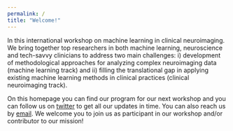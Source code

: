 ```yaml
---
permalink: /
title: "Welcome!"
---
```

In this international workshop on machine learning in clinical neuroimaging. We bring together top researchers in both machine learning, neuroscience and tech-savvy clinicians to address two main challenges: i) development of methodological approaches for analyzing complex neuroimaging data (machine learning track) and ii) filling the translational gap in applying existing machine learning methods in clinical practices (clinical neuroimaging track).

On this homepage you can find our program for our next workshop and you can follow us on [twitter](https://twitter.com/MLCNworkshop) to get all our updates in time. You can also reach us by [email](dr.thomas.wolfers@gmail.com). We welcome you to join us as participant in our workshop and/or contributor to our mission!
